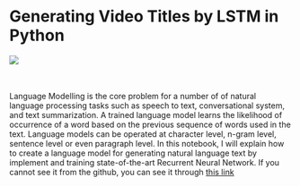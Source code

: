 # Generating Video Titles by LSTM in Python

![](http://www.shivambansal.com/blog/text-lstm/2.png)

<br><br>
Language Modelling is the core problem for a number of of natural language processing tasks such as speech to text, conversational system, and text summarization. A trained language model learns the likelihood of occurrence of a word based on the previous sequence of words used in the text. Language models can be operated at character level, n-gram level, sentence level or even paragraph level. In this notebook, I will explain how to create a language model for generating natural language text by implement and training state-of-the-art Recurrent Neural Network. If you cannot see it from the github, you can see it through [this link](https://www.kaggle.com/somang1418/youtube-video-title-generator-by-lstm-eda)
